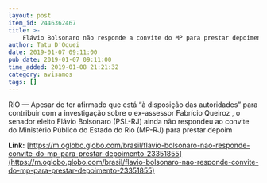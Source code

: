 ```yaml
---
layout: post
item_id: 2446362467
title: >-
    Flávio Bolsonaro não responde a convite do MP para prestar depoimento
author: Tatu D'Oquei
date: 2019-01-07 09:11:00
pub_date: 2019-01-07 09:11:00
time_added: 2019-01-08 21:21:32
category: avisamos
tags: []
---
```


RIO — Apesar de ter afirmado que está “à disposição das autoridades” para contribuir com a investigação sobre o ex-assessor Fabrício Queiroz , o senador eleito Flávio Bolsonaro (PSL-RJ) ainda não respondeu ao convite do Ministério Público do Estado do Rio (MP-RJ) para prestar depoim

**Link:** [https://m.oglobo.globo.com/brasil/flavio-bolsonaro-nao-responde-convite-do-mp-para-prestar-depoimento-23351855](https://m.oglobo.globo.com/brasil/flavio-bolsonaro-nao-responde-convite-do-mp-para-prestar-depoimento-23351855)

